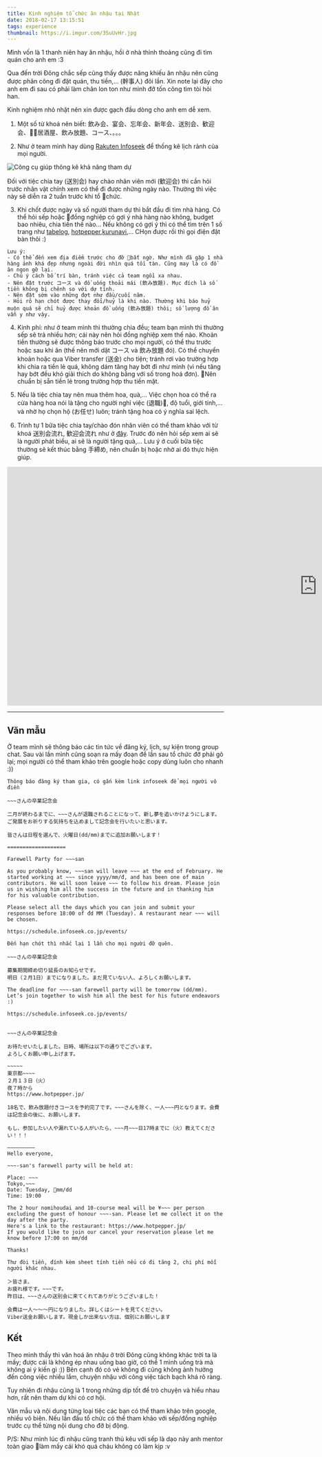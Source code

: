 ```yaml
---
title: Kinh nghiệm tổ chức ăn nhậu tại Nhật
date: 2018-02-17 13:15:51
tags: experience
thumbnail: https://i.imgur.com/3SuUvHr.jpg
---
```


Mình vốn là 1 thanh niên hay ăn nhậu, hồi ở nhà thỉnh thoảng cũng đi tìm quán cho anh em :3

Qua đến trời Đông chắc sếp cũng thấy được năng khiếu ăn nhậu nên cũng được phân công đi đặt quán, thu tiền,... (幹事人) đôi lần. Xin note lại đây cho anh em đi sau có phải làm chân lon ton như mình đỡ tốn công tìm tòi hỏi han.

<!-- more -->

Kinh nghiệm nhỏ nhặt nên xin được gạch đầu dòng cho anh em dễ xem.

1. Một số từ khoá nên biết: 飲み会、宴会、忘年会、新年会、送別会、歓迎会、居酒屋、飲み放題、コース、。。。

2. Như ở team mình hay dùng [Rakuten Infoseek](https://schedule.infoseek.co.jp/) để thống kê lịch rảnh của mọi người. 

![Công cụ giúp thông kê khả năng tham dự](https://i.imgur.com/sMFBX3v.png)

Đối với tiệc chia tay (送別会) hay chào nhân viên mới (歓迎会) thì cần hỏi trước nhân vật chính xem có thể đi được những ngày nào. Thường thì việc này sẽ diễn ra 2 tuần trước khi tổ chức.

3. Khi chốt được ngày và số người tham dự thì bắt đầu đi tìm nhà hàng. Có thể hỏi sếp hoặc đồng nghiệp có gợi ý nhà hàng nào không, budget bao nhiêu, chia tiền thế nào... Nếu không có gợi ý thì có thể tìm trên 1 số trang như [tabelog](https://tabelog.com/), [hotpepper](https://www.hotpepper.jp/),[kurunavi](https://r.gnavi.co.jp/),... CHọn được rồi thì gọi điện đặt bàn thôi :)
```
Lưu ý:
- Có thể đến xem địa điểm trước cho đỡ bất ngờ. Như mình đã gặp 1 nhà hàng ảnh khá đẹp nhưng ngoài đời nhìn quá tồi tàn. Cũng may là có đồ ăn ngon gỡ lại.
- Chú ý cách bố trí bàn, tránh việc cả team ngồi xa nhau.
- Nên đặt trước コース và đồ uống thoải mái (飲み放題). Mục đích là số tiền không bị chênh so với dự tính.
- Nên đặt sớm vào những đợt như đầu/cuối năm.
- Hỏi rõ hạn chót được thay đổi/huỷ là khi nào. Thường khi báo huỷ muộn quá sẽ chỉ huỷ được khoản đồ uống (飲み放題) thôi; số lượng đồ ăn vẫn y như vậy.
```
4. Kinh phí: như ở team mình thì thường chia đều; team bạn mình thì thường sếp sẽ trả nhiều hơn; cái này nên hỏi đồng nghiệp xem thế nào. Khoản tiền thường sẽ được thông báo trước cho mọi người, có thể thu trước hoặc sau khi ăn (thế nên mới dặt コース và 飲み放題 đó). Có thể chuyển khoản hoặc qua Viber transfer (送金) cho tiện; tránh rơi vào trường hợp khi chia ra tiền lẻ quá, không dám tăng hay bớt đi như mình (vì nếu tăng hay bớt đều khó giải thích do không bằng với số trong hoá đơn). Nên chuẩn bị sẵn tiền lẻ trong trường hợp thu tiền mặt.

5. Nếu là tiệc chia tay nên mua thêm hoa, quà,... Việc chọn hoa có thể ra cừa hàng hoa nói là tặng cho người nghỉ việc (退職), độ tuổi, giới tính,... và nhờ họ chọn hộ (お任せ) luôn; tránh tặng hoa có ý nghĩa sai lệch.

6. Trình tự 1 bữa tiệc chia tay/chào đón nhân viên có thể tham khảo với từ khoá 送別会流れ,
歓迎会流れ như ở [đây](https://hitosara.com/season/kansougeikai/kanji_soubetsukai/). Trước đó nên hỏi sếp xem ai sẽ là người phát biểu, ai sẽ là người tặng quà,... Lưu ý ở cuối bữa tiệc thường sẽ kết thúc bằng 手締め, nên chuẩn bị hoặc nhờ ai đó thực hiện giúp.

<iframe width="1440" height="554" src="https://www.youtube.com/embed/_cqHI8EWgJ8?ecver=1" frameborder="0" allow="autoplay; encrypted-media" allowfullscreen></iframe>

***
## Văn mẫu

Ở team mình sẽ thông báo các tin tức về đăng ký, lịch, sự kiện trong group chat. Sau vài lần mình cũng soạn ra mấy đoạn để lần sau tổ chức đỡ phải gõ lại; mọi người có thể tham khảo trên google hoặc copy dùng luôn cho nhanh :))

```
Thông báo đăng ký tham gia, có gắn kèm link infoseek để mọi người vô điền

~~~さんの卒業記念会

二月が終わるまでに、~~~さんが退職されることになって、新し夢を追いかけようにします。ご発展をお祈りする気持ちを込めまして記念会を行いたいと思います。

皆さんは日程を選んで、火曜日(dd/mm)までに追加お願いします！

===================

Farewell Party for ~~~san

As you probably know, ~~~san will leave ~~~ at the end of February. He started working at ~~~ since yyyy/mm/đ, and has been one of main contributors. He will soon leave ~~~ to follow his dream. Please join us in wishing him all the success in the future and in thanking him for his valuable contribution.

Please select all the days which you can join and submit your responses before 18:00 of đd MM (Tuesday). A restaurant near ~~~ will be chosen.

https://schedule.infoseek.co.jp/events/
```

```
Đến hạn chót thì nhắc lại 1 lần cho mọi người đỡ quên.

~~~さんの卒業記念会

募集期間締め切り延長のお知らせです。
明日（２月1日）までになりました。まだ見ていない人、よろしくお願いします。

The deadline for ~~~-san farewell party will be tomorrow (dd/mm). Let’s join together to wish him all the best for his future endeavors :)

https://schedule.infoseek.co.jp/events/
```

```

~~~さんの卒業記念会

お待たせいたしました。日時、場所は以下の通りでございます。
よろしくお願い申し上げます。

~~~~~
東京都~~~~
２月１３日（火）
夜７時から
https://www.hotpepper.jp/

18名で、飲み放題付きコースを予約完了です。~~~さんを除く、一人~~~円となります。会費は記念会の後に、お願いします。

もし、参加したい人や漏れている人がいたら、~~~月~~~日17時までに（火）教えてください！！！

—————————
Hello everyone,

~~~-san's farewell party will be held at:

Place: ~~~
Tokyo,~~~
Date: Tuesday, mm/dd
Time: 19:00

The 2 hour nomihoudai and 10-course meal will be ¥~~~ per person excluding the guest of honour ~~~-san. Please let me collect it on the day after the party.
Here's a link to the restaurant: https://www.hotpepper.jp/
If you would like to join our cancel your reservation please let me know before 17:00 on mm/dd

Thanks!

```

```
Thư đòi tiền, đính kèm sheet tính tiền nếu có đi tăng 2, chi phí mỗi người khác nhau.

＞皆さま、
お疲れ様です。~~~です。
昨日は、~~~さんの送別会に来てくれてありがとうございました！

会費は一人〜〜〜円になりました。詳しくはシートを見てください。
Viber送金お願いします。現金しか出来ない方は、個別にお願いします

```

## Kết
Theo mình thấy thì văn hoá ăn nhậu ở trời Đông cũng không khác trời ta là mấy; được cái là không ép nhau uống bao giờ, có thể 1 mình uống trà mà không ai ý kiến gì :)) Bên cạnh đó có vẻ không đi cũng không ảnh hưởng đến công việc nhiều lắm, chuyện nhậu với công việc tách bạch khá rõ ràng.

Tuy nhiên đi nhậu cũng là 1 trong những dịp tốt để trò chuyện và hiểu nhau hơn, rất nên tham dự khi có cơ hội.

Văn mẫu và nội dung từng loại tiệc các bạn có thể tham khảo trên google, nhiều vô biên. Nếu lần đầu tổ chức có thể tham khảo với sếp/đồng nghiệp trước cụ thể từng nội dung cho đỡ bị động.

P/S: Như mình lúc đi nhậu cũng tranh thủ kêu với sếp là dạo này anh mentor toàn giao làm mấy cái khó quá cháu không có làm kịp :v